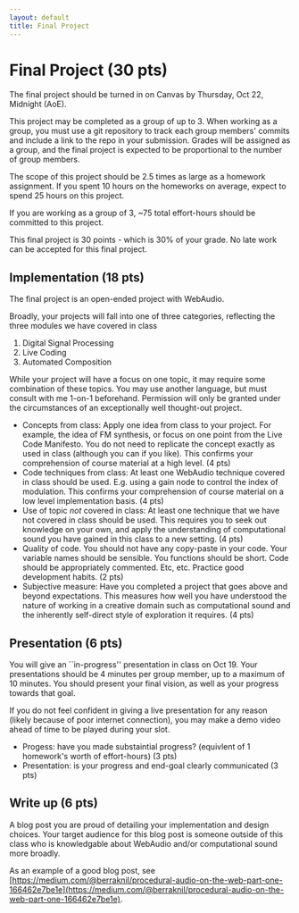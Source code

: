 ```yaml
---
layout: default
title: Final Project  
---
```


# Final Project (30 pts)

The final project should be turned in on Canvas by Thursday, Oct 22, Midnight (AoE).

This project may be completed as a group of up to 3.
When working as a group, you must use a git repository to track each group members' commits and include a link to the repo in your submission.
Grades will be assigned as a group, and the final project is expected to be proportional to the number of group members.

The scope of this project should be 2.5 times as large as a homework assignment.
If you spent 10 hours on the homeworks on average, expect to spend 25 hours on this project.

If you are working as a group of 3, ~75 total effort-hours should be committed to this project.

This final project is 30 points - which is 30% of your grade.
No late work can be accepted for this final project.

## Implementation (18 pts)

The final project is an open-ended project with WebAudio.

Broadly, your projects will fall into one of three categories, reflecting the three modules we have covered in class

1. Digital Signal Processing
2. Live Coding
3. Automated Composition

While your project will have a focus on one topic, it may require some combination of these topics.
You may use another language, but must consult with me 1-on-1 beforehand.
Permission will only be granted under the circumstances of an exceptionally well thought-out project.

- Concepts from class: Apply one idea from class to your project. For example, the idea of FM synthesis, or focus on one point from the Live Code Manifesto. You do not need to replicate the concept exactly as used in class (although you can if you like). This confirms your comprehension of course material at a high level. (4 pts)
- Code techniques from class: At least one WebAudio technique covered in class should be used. E.g. using a gain node to control the index of modulation. This confirms your comprehension of course material on a low level implementation basis. (4 pts)
- Use of topic *not* covered in class: At least one technique that we have not covered in class should be used. This requires you to seek out knowledge on your own, and apply the understanding of computational sound you have gained in this class to a new setting. (4 pts)
- Quality of code. You should not have any copy-paste in your code. Your variable names should be sensible. You functions should be short. Code should be appropriately commented. Etc, etc. Practice good development habits. (2 pts)
- Subjective measure: Have you completed a project that goes above and beyond expectations. This measures how well you have understood the nature of working in a creative domain such as computational sound and the inherently self-direct style of exploration it requires. (4 pts)

## Presentation (6 pts)

You will give an ``in-progress'' presentation in class on Oct 19. 
Your presentations should be 4 minutes per group member, up to a maximum of 10 minutes.
You should present your final vision, as well as your progress towards that goal.

If you do not feel confident in giving a live presentation for any reason (likely because of poor internet connection), you may make a demo video ahead of time to be played during your slot.

- Progess: have you made substaintial progress? (equivlent of 1 homework's worth of effort-hours) (3 pts)
- Presentation: is your progress and end-goal clearly communicated (3 pts) 

## Write up (6 pts)

A blog post you are proud of detailing your implementation and design choices.
Your target audience for this blog post is someone outside of this class who is knowledgable about WebAudio and/or computational sound more broadly.

As an example of a good blog post, see [https://medium.com/@berraknil/procedural-audio-on-the-web-part-one-166462e7be1e](https://medium.com/@berraknil/procedural-audio-on-the-web-part-one-166462e7be1e).

